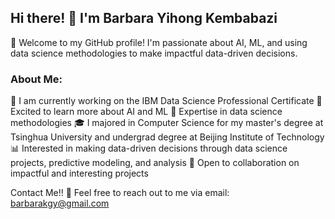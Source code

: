
## Hi there! 👋 I'm Barbara Yihong Kembabazi

🚀 Welcome to my GitHub profile! I'm passionate about AI, ML, and using data science methodologies to make impactful data-driven decisions.

### About Me:

🔭 I am currently working on the IBM Data Science Professional Certificate
🌱 Excited to learn more about AI and ML
💼 Expertise in data science methodologies
🎓 I majored in Computer Science for my master's degree at Tsinghua University and undergrad degree at Beijing Institute of Technology
📊 Interested in making data-driven decisions through data science projects, predictive modeling, and analysis
🤝 Open to collaboration on impactful and interesting projects

Contact Me!!
📧 Feel free to reach out to me via email: barbarakgy@gmail.com

<!--
**Bkgyihong1/Bkgyihong1** is a ✨ _special_ ✨ repository because its `README.md` (this file) appears on your GitHub profile.

Here are some ideas to get you started:

- 🔭 I’m currently working on ...
- 🌱 I’m currently learning ...
- 👯 I’m looking to collaborate on ...
- 🤔 I’m looking for help with ...
- 💬 Ask me about ...
- 📫 How to reach me: ...
- 😄 Pronouns: ...
- ⚡ Fun fact: ...
-->
